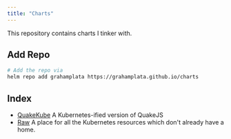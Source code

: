 ```yaml
---
title: "Charts"
---
```


This repository contains charts I tinker with.

## Add Repo

```bash
# Add the repo via
helm repo add grahamplata https://grahamplata.github.io/charts
```

## Index

- [QuakeKube](/charts/quake-kube/README.md) A Kubernetes-ified version of QuakeJS
- [Raw](/charts/raw/README.md) A place for all the Kubernetes resources which don't already have a home.
